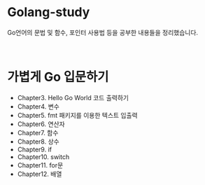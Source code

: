 # Golang-study
Go언어의 문법 및 함수, 포인터 사용법 등을 공부한 내용들을 정리했습니다. 

<br>
<h1> 가볍게 Go 입문하기</h1>

* Chapter3. Hello Go World 코드 출력하기
* Chapter4. 변수
* Chapter5. fmt 패키지를 이용한 텍스트 입출력
* Chapter6. 연산자
* Chapter7. 함수
* Chapter8. 상수
* Chapter9. if
* Chapter10. switch
* Chapter11. for문
* Chapter12. 배열
